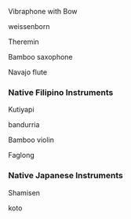 Vibraphone with Bow

weissenborn

Theremin

Bamboo saxophone

Navajo flute

### Native Filipino Instruments

Kutiyapi

bandurria

Bamboo violin

Faglong

### Native Japanese Instruments

Shamisen

koto
